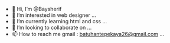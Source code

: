 - 👋 Hi, I’m @Baysherif
- 👀 I’m interested in web designer ...
- 🌱 I’m currently learning html and css ...
- 💞️ I’m looking to collaborate on ...
- 📫 How to reach me gmail : batuhantepekaya26@gmail.com ...

<!---
Baysherif/Baysherif is a ✨ special ✨ repository because its `README.md` (this file) appears on your GitHub profile.
You can click the Preview link to take a look at your changes.
--->
